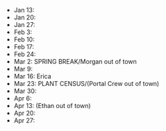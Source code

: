 * Jan 13: 
* Jan 20: 
* Jan 27: 
* Feb 3: 
* Feb 10: 
* Feb 17: 
* Feb 24: 
* Mar 2: SPRING BREAK/Morgan out of town
* Mar 9: 
* Mar 16: Erica
* Mar 23: PLANT CENSUS/(Portal Crew out of town)
* Mar 30: 
* Apr 6: 
* Apr 13: (Ethan out of town)
* Apr 20:
* Apr 27: 